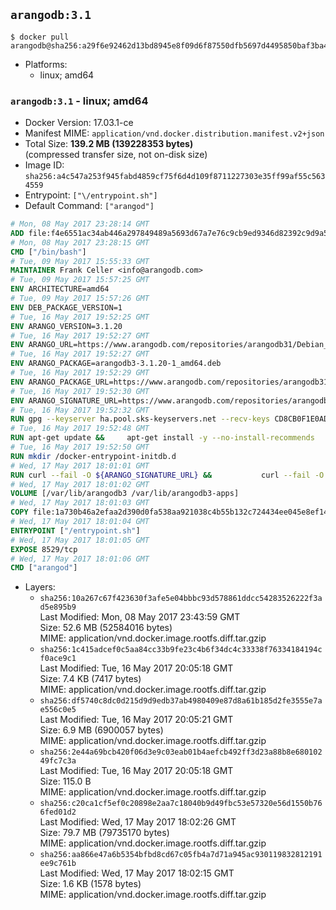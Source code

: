 ## `arangodb:3.1`

```console
$ docker pull arangodb@sha256:a29f6e92462d13bd8945e8f09d6f87550dfb5697d4495850baf3ba4bdf888145
```

-	Platforms:
	-	linux; amd64

### `arangodb:3.1` - linux; amd64

-	Docker Version: 17.03.1-ce
-	Manifest MIME: `application/vnd.docker.distribution.manifest.v2+json`
-	Total Size: **139.2 MB (139228353 bytes)**  
	(compressed transfer size, not on-disk size)
-	Image ID: `sha256:a4c547a253f945fabd4859cf75f6d4d109f8711227303e35ff99af55c5634559`
-	Entrypoint: `["\/entrypoint.sh"]`
-	Default Command: `["arangod"]`

```dockerfile
# Mon, 08 May 2017 23:28:14 GMT
ADD file:f4e6551ac34ab446a297849489a5693d67a7e76c9cb9ed9346d82392c9d9a5fe in / 
# Mon, 08 May 2017 23:28:15 GMT
CMD ["/bin/bash"]
# Tue, 09 May 2017 15:55:33 GMT
MAINTAINER Frank Celler <info@arangodb.com>
# Tue, 09 May 2017 15:57:25 GMT
ENV ARCHITECTURE=amd64
# Tue, 09 May 2017 15:57:26 GMT
ENV DEB_PACKAGE_VERSION=1
# Tue, 16 May 2017 19:52:25 GMT
ENV ARANGO_VERSION=3.1.20
# Tue, 16 May 2017 19:52:27 GMT
ENV ARANGO_URL=https://www.arangodb.com/repositories/arangodb31/Debian_8.0
# Tue, 16 May 2017 19:52:27 GMT
ENV ARANGO_PACKAGE=arangodb3-3.1.20-1_amd64.deb
# Tue, 16 May 2017 19:52:29 GMT
ENV ARANGO_PACKAGE_URL=https://www.arangodb.com/repositories/arangodb31/Debian_8.0/amd64/arangodb3-3.1.20-1_amd64.deb
# Tue, 16 May 2017 19:52:30 GMT
ENV ARANGO_SIGNATURE_URL=https://www.arangodb.com/repositories/arangodb31/Debian_8.0/amd64/arangodb3-3.1.20-1_amd64.deb.asc
# Tue, 16 May 2017 19:52:32 GMT
RUN gpg --keyserver ha.pool.sks-keyservers.net --recv-keys CD8CB0F1E0AD5B52E93F41E7EA93F5E56E751E9B
# Tue, 16 May 2017 19:52:48 GMT
RUN apt-get update &&     apt-get install -y --no-install-recommends         libjemalloc1 	libsnappy1         ca-certificates         pwgen         curl     &&     rm -rf /var/lib/apt/lists/*
# Tue, 16 May 2017 19:52:50 GMT
RUN mkdir /docker-entrypoint-initdb.d
# Wed, 17 May 2017 18:01:01 GMT
RUN curl --fail -O ${ARANGO_SIGNATURE_URL} &&           curl --fail -O ${ARANGO_PACKAGE_URL} &&             gpg --verify ${ARANGO_PACKAGE}.asc &&     (echo arangodb3 arangodb3/password password test | debconf-set-selections) &&     (echo arangodb3 arangodb3/password_again password test | debconf-set-selections) &&     DEBIAN_FRONTEND="noninteractive" dpkg -i ${ARANGO_PACKAGE} &&     rm -rf /var/lib/arangodb3/* &&     sed -ri         -e 's!127\.0\.0\.1!0.0.0.0!g'         -e 's!^(file\s*=).*!\1 -!'         -e 's!^#\s*uid\s*=.*!uid = arangodb!'         -e 's!^#\s*gid\s*=.*!gid = arangodb!'         /etc/arangodb3/arangod.conf     &&     rm -f ${ARANGO_PACKAGE}*
# Wed, 17 May 2017 18:01:02 GMT
VOLUME [/var/lib/arangodb3 /var/lib/arangodb3-apps]
# Wed, 17 May 2017 18:01:03 GMT
COPY file:1a730b46a2efaa2d390d0fa538aa921038c4b55b132c724434ee045e8ef14ed3 in /entrypoint.sh 
# Wed, 17 May 2017 18:01:04 GMT
ENTRYPOINT ["/entrypoint.sh"]
# Wed, 17 May 2017 18:01:05 GMT
EXPOSE 8529/tcp
# Wed, 17 May 2017 18:01:06 GMT
CMD ["arangod"]
```

-	Layers:
	-	`sha256:10a267c67f423630f3afe5e04bbbc93d578861ddcc54283526222f3ad5e895b9`  
		Last Modified: Mon, 08 May 2017 23:43:59 GMT  
		Size: 52.6 MB (52584016 bytes)  
		MIME: application/vnd.docker.image.rootfs.diff.tar.gzip
	-	`sha256:1c415adcef0c5aa84cc33b9fe23c4b6f34dc4c33338f76334184194cf0ace9c1`  
		Last Modified: Tue, 16 May 2017 20:05:18 GMT  
		Size: 7.4 KB (7417 bytes)  
		MIME: application/vnd.docker.image.rootfs.diff.tar.gzip
	-	`sha256:df5740c8dc0d215d9d9edb37ab4980409e87d8a61b185d2fe3555e7ae556c0e5`  
		Last Modified: Tue, 16 May 2017 20:05:21 GMT  
		Size: 6.9 MB (6900057 bytes)  
		MIME: application/vnd.docker.image.rootfs.diff.tar.gzip
	-	`sha256:2e44a69bcb420f06d3e9c03eab01b4aefcb492ff3d23a88b8e68010249fc7c3a`  
		Last Modified: Tue, 16 May 2017 20:05:18 GMT  
		Size: 115.0 B  
		MIME: application/vnd.docker.image.rootfs.diff.tar.gzip
	-	`sha256:c20ca1cf5ef0c20898e2aa7c18040b9d49fbc53e57320e56d1550b766fed01d2`  
		Last Modified: Wed, 17 May 2017 18:02:26 GMT  
		Size: 79.7 MB (79735170 bytes)  
		MIME: application/vnd.docker.image.rootfs.diff.tar.gzip
	-	`sha256:aa866e47a6b5354bfbd8cd67c05fb4a7d71a945ac930119832812191ee9c761b`  
		Last Modified: Wed, 17 May 2017 18:02:15 GMT  
		Size: 1.6 KB (1578 bytes)  
		MIME: application/vnd.docker.image.rootfs.diff.tar.gzip
